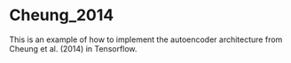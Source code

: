 # Cheung_2014

This is an example of how to implement the autoencoder architecture from Cheung et al. (2014) in Tensorflow.